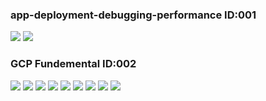 ### app-deployment-debugging-performance ID:001
  <img src="./img/001_01.png">  
  <img src="./img/001_02.png">  

### GCP Fundemental ID:002
  <img src="./img/002_01.png">  
  <img src="./img/002_02.png">  
  <img src="./img/002_03.png">  
  <img src="./img/002_04.png">  
  <img src="./img/002_05.png">  
  <img src="./img/002_06.png">  
  <img src="./img/002_07.png">  
  <img src="./img/002_08.png">  
  <img src="./img/002_09.png">  